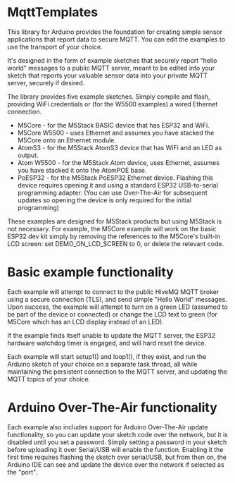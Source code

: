 # MqttTemplates

This library for Arduino provides the foundation for creating simple sensor applications that report
data to secure MQTT.  You can edit the examples to use the transport of your choice.

It's designed in the form of example sketches that securely report "hello world"
messages to a public MQTT server, meant to be edited into your sketch that reports your valuable
sensor data into your private MQTT server, securely if desired.

The library provides five example sketches.  Simply compile and flash, providing WiFi credentials
or (for the W5500 examples) a wired Ethernet connection.

* M5Core - for the M5Stack BASIC device that has ESP32 and WiFi.
* M5Core W5500 - uses Ethernet and assumes you have stacked the M5Core onto an Ethernet module.
* AtomS3 - for the M5Stack AtomS3 device that has WiFi and an LED as output.
* Atom W5500 - for the M5Stack Atom device, uses Ethernet, assumes you have stacked it onto the AtomPOE base.
* PoESP32 - for the M5Stack PoESP32 Ethernet device.  Flashing this device requires opening it and
  using a standard ESP32 USB-to-serial programming adapter.  (You can use Over-The-Air for subsequent updates
  so opening the device is only required for the initial programming)

These examples are designed for M5Stack products but using M5Stack is not necessary.  For example,
the M5Core example will work on the basic ESP32 dev kit simply by removing the references
to the M5Core's built-in LCD screen: set DEMO_ON_LCD_SCREEN to 0, or delete the relevant code.

# Basic example functionality

Each example will attempt to connect to the public HiveMQ MQTT broker using a secure connection
(TLS), and send simple "Hello World" messages.  Upon success, the example will attempt to turn
on a green LED (assumed to be part of the device or connected) or change the LCD text to green
(for M5Core which has an LCD display instead of an LED).

If the example finds itself unable to update the MQTT server, the ESP32 hardware watchdog timer is
engaged, and will hard reset the device.

Each example will start setup1() and loop1(), if they exist, and run the Arduino sketch of your
choice on a separate task thread, all while maintaining the persistent connection to the MQTT
server, and updating the MQTT topics of your choice.

# Arduino Over-The-Air functionality

Each example also includes support for Arduino Over-The-Air update functionality, so you
can update your sketch code over the network, but it is disabled until you set a password.
Simply setting a password in your sketch before uploading it over Serial/USB will enable the function.
Enabling it the first time requires flashing the sketch over serial/USB, but from then
on, the Arduino IDE can see and update the device over the network if selected as the "port".
